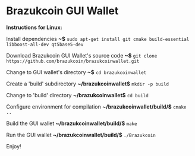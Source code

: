 # Brazukcoin GUI Wallet

**Instructions for Linux:**

Install dependencies
**~$** `sudo apt-get install git cmake build-essential libboost-all-dev qt5base5-dev`

Download Brazukcoin GUI Wallet's source code
**~$** `git clone https://github.com/brazukcoin/brazukcoinwallet.git`

Change to GUI wallet's directory
**~$** `cd brazukcoinwallet`

Create a 'build' subdirectory
**~/brazukcoinwallet$** `mkdir -p build`

Change to 'build' directory
**~/brazukcoinwallet$** `cd build`

Configure environment for compilation
**~/brazukcoinwallet/build/$** `cmake ..`

Build the GUI wallet
**~/brazukcoinwallet/build/$** `make`

Run the GUI wallet
**~/brazukcoinwallet/build/$** `./Brazukcoin`

Enjoy!